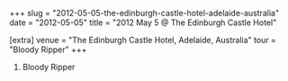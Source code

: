+++
slug = "2012-05-05-the-edinburgh-castle-hotel-adelaide-australia"
date = "2012-05-05"
title = "2012 May 5 @ The Edinburgh Castle Hotel"

[extra]
venue = "The Edinburgh Castle Hotel, Adelaide, Australia"
tour = "Bloody Ripper"
+++


 1. Bloody Ripper


